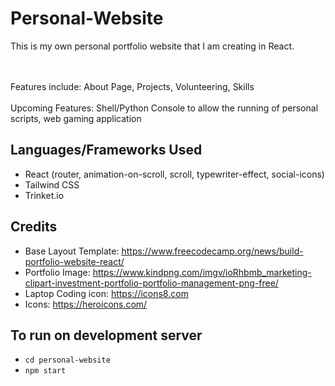 # Personal-Website
This is my own personal portfolio website that I am creating in React. 

<br><br>Features include: About Page, Projects, Volunteering, Skills
<br><br>Upcoming Features: Shell/Python Console to allow the running of personal scripts, web gaming application

## Languages/Frameworks Used
- React (router, animation-on-scroll, scroll, typewriter-effect, social-icons)
- Tailwind CSS
- Trinket.io

## Credits
- Base Layout Template: https://www.freecodecamp.org/news/build-portfolio-website-react/
- Portfolio Image: https://www.kindpng.com/imgv/ioRhbmb_marketing-clipart-investment-portfolio-portfolio-management-png-free/
- Laptop Coding icon: https://icons8.com
- Icons: https://heroicons.com/

## To run on development server
- `cd personal-website`
- `npm start`
